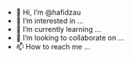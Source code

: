 - 👋 Hi, I’m @hafidzau
- 👀 I’m interested in ...
- 🌱 I’m currently learning ...
- 💞️ I’m looking to collaborate on ...
- 📫 How to reach me ...

<!---
hafidzau/hafidzau is a ✨ special ✨ repository because its `README.md` (this file) appears on your GitHub profile.
You can click the Preview link to take a look at your changes.
--->
